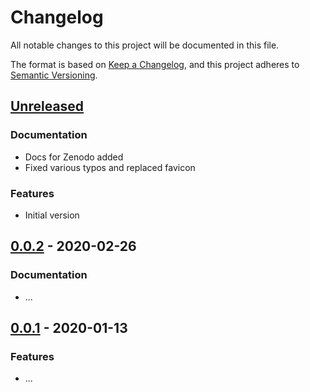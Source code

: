 # Changelog

All notable changes to this project will be documented in this file.

The format is based on [Keep a Changelog](https://keepachangelog.com/en/1.0.0/),
and this project adheres to [Semantic Versioning](https://semver.org/spec/v2.0.0.html).

## [Unreleased](https://github.com/mtwente/sgb-figures/compare/...HEAD)

### Documentation

- Docs for Zenodo added
- Fixed various typos and replaced favicon

### Features

- Initial version

## [0.0.2](https://github.com/mtwente/sgb-figures/compare/v0.0.1...v0.0.2) - 2020-02-26

### Documentation

- ...

## [0.0.1](https://github.com/mtwente/sgb-figures/releases/tag/v0.0.1) - 2020-01-13

### Features

- ...
